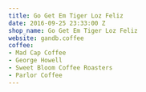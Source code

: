 ```yaml
---
title: Go Get Em Tiger Loz Feliz
date: 2016-09-25 23:33:00 Z
shop_name: Go Get Em Tiger Loz Feliz
website: gandb.coffee
coffee:
- Mad Cap Coffee
- George Howell
- Sweet Bloom Coffee Roasters
- Parlor Coffee
---
```


